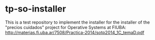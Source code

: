 tp-so-installer
===============

This is a test repository to implement the installer for the installer of the "precios cuidados" project for Operative Systems at FIUBA: http://materias.fi.uba.ar/7508/Practica-2014/sotp2014_1C_temaD.pdf
